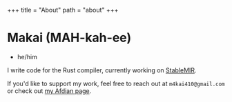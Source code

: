 +++
title = "About"
path = "about"
+++

# Makai (MAH-kah-ee)
- he/him

I write code for the Rust compiler, currently working on [StableMIR](https://github.com/rust-lang/project-stable-mir).

If you'd like to support my work, feel free to reach out at `m4kai410@gmail.com` or check out [my Afdian page](https://afdian.com/a/makai410).
